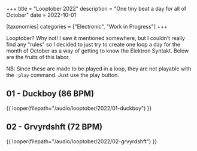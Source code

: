 +++
title = "Looptober 2022"
description = "One tiny beat a day for all of October"
date = 2022-10-01

[taxonomies]
categories = ["Electronic", "Work in Progress"]
+++

Looptober? Why not! I saw it mentioned somewhere, but I couldn’t really find any "rules" so I decided to just try to create one loop a day for the month of October as a way of getting to know the Elektron Syntakt. Below are the fruits of this labor.

NB: Since these are made to be played in a loop, they are not playable with the `:play` command. Just use the play button.

## 01 - Duckboy (86 BPM)

{{ looper(filepath="/audio/looptober/2022/01-duckboy") }}

## 02 - Grvyrdshft (72 BPM)

{{ looper(filepath="/audio/looptober/2022/02-grvyrdshft") }}
